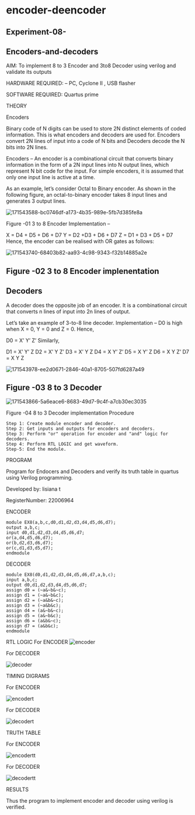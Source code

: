 # encoder-deencoder
## Experiment-08-

## Encoders-and-decoders

AIM: To implement 8 to 3 Encoder and 3to8 Decoder using verilog and validate its outputs

HARDWARE REQUIRED: – PC, Cyclone II , USB flasher

SOFTWARE REQUIRED: Quartus prime

THEORY

Encoders

Binary code of N digits can be used to store 2N distinct elements of coded information. This is what encoders and decoders are used for. Encoders convert 2N lines of input into a code of N bits and Decoders decode the N bits into 2N lines.

Encoders – An encoder is a combinational circuit that converts binary information in the form of a 2N input lines into N output lines, which represent N bit code for the input. For simple encoders, it is assumed that only one input line is active at a time.
 
 As an example, let’s consider Octal to Binary encoder. As shown in the following figure, an octal-to-binary encoder takes 8 input lines and generates 3 output lines.

![171543588-bc0746df-a173-4b35-989e-5fb7d385fe8a](https://user-images.githubusercontent.com/119389971/214297900-c44c4c2d-9f96-4e2e-afc1-bcd2ba6f3977.png)



Figure -01 3 to 8 Encoder
Implementation –

X = D4 + D5 + D6 + D7 Y = D2 +D3 + D6 + D7 Z = D1 + D3 + D5 + D7 Hence, the encoder can be realised with OR gates as follows:

![171543740-68403b82-aa93-4c98-9343-f32b14885a2e](https://user-images.githubusercontent.com/119389971/214298040-b5a39938-5d0b-4bd9-bb68-c63cc5cc893b.png)


## Figure -02 3 to 8 Encoder implenentation
## Decoders

A decoder does the opposite job of an encoder. It is a combinational circuit that converts n lines of input into 2n lines of output.

Let’s take an example of 3-to-8 line decoder. Implementation – D0 is high when X = 0, Y = 0 and Z = 0. Hence,

D0 = X’ Y’ Z’ Similarly,

D1 = X’ Y’ Z D2 = X’ Y Z’ D3 = X’ Y Z D4 = X Y’ Z’ D5 = X Y’ Z D6 = X Y Z’ D7 = X Y Z


![171543978-ee2d0671-2846-40a1-8705-507fd6287a49](https://user-images.githubusercontent.com/119389971/214298332-5068b05b-2715-4690-951e-f80c29751bbf.png)

## Figure -03 8 to 3 Decoder
![171543866-5a6eace6-8683-49d7-9c4f-a7cb30ec3035](https://user-images.githubusercontent.com/119389971/214298414-f3878dd7-c114-4fde-b94c-8b0f1af6ebf4.png)


Figure -04 8 to 3 Decoder implementation
Procedure
```
Step 1: Create module encoder and decoder.
Step 2: Get inputs and outputs for encoders and decoders.
Step 3: Perform "or" operation for encoder and "and" logic for decoders.
Step 4: Perform RTL LOGIC and get waveform.
Step-5: End the module.
```
PROGRAM

Program for Endocers and Decoders and verify its truth table in quartus using Verilog programming.

Developed by: lisiana t

RegisterNumber: 22006964

ENCODER
```
module EX8(a,b,c,d0,d1,d2,d3,d4,d5,d6,d7);
output a,b,c;
input d0,d1,d2,d3,d4,d5,d6,d7;
or(a,d4,d5,d6,d7);
or(b,d2,d3,d6,d7);
or(c,d1,d3,d5,d7);
endmodule
```
DECODER
```
module EX8(d0,d1,d2,d3,d4,d5,d6,d7,a,b,c);
input a,b,c;
output d0,d1,d2,d3,d4,d5,d6,d7;
assign d0 = (~a&~b&~c);
assign d1 = (~a&~b&c);
assign d2 = (~a&b&~c);
assign d3 = (~a&b&c);
assign d4 = (a&~b&~c);
assign d5 = (a&~b&c);
assign d6 = (a&b&~c);
assign d7 = (a&b&c);
endmodule
```
RTL LOGIC
For ENCODER
![encoder](https://user-images.githubusercontent.com/119389971/214298602-b0d1a04e-7db7-4763-a184-143181c8f27a.png)


For 
DECODER


![decoder](https://user-images.githubusercontent.com/119389971/214298693-5c19e151-7bea-4bb3-83c0-9b00c2412a49.png)

TIMING DIGRAMS

For ENCODER

![encodert](https://user-images.githubusercontent.com/119389971/214298822-bfc0e9dc-c2ae-4799-9b7a-b7bb422c4760.png)

For DECODER

![decodert](https://user-images.githubusercontent.com/119389971/214298874-1ef768fc-9852-4e7c-86d3-ff8f52ac8007.png)


TRUTH TABLE

For ENCODER

![encodertt](https://user-images.githubusercontent.com/119389971/214298954-93f91754-bcd1-4d3f-88fc-fee5f1759991.png)


For DECODER

![decodertt](https://user-images.githubusercontent.com/119389971/214299048-3d78b8e3-e34f-4a86-9bc2-fa2962687e75.png)

RESULTS

Thus the program to implement encoder and decoder using verilog is verified.
